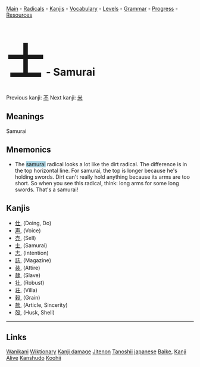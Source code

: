 <style> bigfont {font-size: 100px}</style>


[Main](../README.md) -
[Radicals](../radicals.md) -
[Kanjis](../kanjis.md) -
[Vocabulary](../vocabulary.md) -
[Levels](../levels.md) -
[Grammar](../grammar.md) - 
[Progress](../progress.md) -
[Resources](../resources.md)
# <bigfont> 士</bigfont> - Samurai 

Previous kanji: [不](不.md) Next kanji: [米](米.md) 

## Meanings
 Samurai
## Mnemonics
 * The <span style="background-color:#ADD8E6"> samurai</span> radical looks a lot like the dirt radical. The difference is in the top horizontal line. For samurai, the top is longer because he's holding swords. Dirt can't really hold anything because its arms are too short. So when you see this radical, think: long arms for some long swords. That's a samurai!


## Kanjis
 * [仕](../kanjis/仕.md), (Doing, Do)
* [声](../kanjis/声.md), (Voice)
* [売](../kanjis/売.md), (Sell)
* [士](../kanjis/士.md), (Samurai)
* [志](../kanjis/志.md), (Intention)
* [誌](../kanjis/誌.md), (Magazine)
* [装](../kanjis/装.md), (Attire)
* [隷](../kanjis/隷.md), (Slave)
* [壮](../kanjis/壮.md), (Robust)
* [荘](../kanjis/荘.md), (Villa)
* [穀](../kanjis/穀.md), (Grain)
* [款](../kanjis/款.md), (Article, Sincerity)
* [殻](../kanjis/殻.md), (Husk, Shell)



---


## Links 


[Wanikani](https://www.wanikani.com/kanji/士)
[Wiktionary](https://en.wiktionary.org/wiki/士)
[Kanji damage](http://www.kanjidamage.com/kanji/search?utf8=✓&q=士)
[Jitenon](https://jitenon.com/kanji/士)
[Tanoshii japanese](https://www.tanoshiijapanese.com/dictionary/kanji.cfm?k=士)
[Baike](https://baike.baidu.com/item/士),
[Kanji Alive](https://app.kanjialive.com/士)
[Kanshudo](https://www.kanshudo.com/searchmn?q=士)
[Koohii](https://kanji.koohii.com/study/kanji/士)
